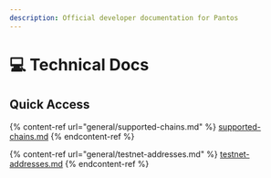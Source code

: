 ```yaml
---
description: Official developer documentation for Pantos
---
```


# 💻 Technical Docs

## Quick Access

{% content-ref url="general/supported-chains.md" %}
[supported-chains.md](general/supported-chains.md)
{% endcontent-ref %}

{% content-ref url="general/testnet-addresses.md" %}
[testnet-addresses.md](general/testnet-addresses.md)
{% endcontent-ref %}


